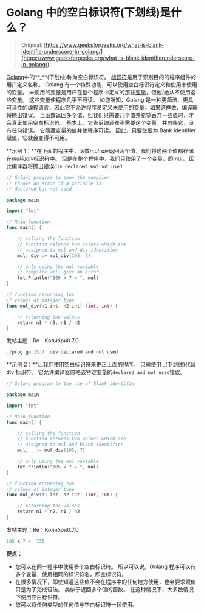 # Golang 中的空白标识符(下划线)是什么？

> Original: [https://www.geeksforgeeks.org/what-is-blank-identifierunderscore-in-golang/](https://www.geeksforgeeks.org/what-is-blank-identifierunderscore-in-golang/)

[Golang](https://www.geeksforgeeks.org/go-programming-language-introduction/)中的**_**(下划线)称为空白标识符。 [标识符](https://www.geeksforgeeks.org/identifiers-in-go-language/)是用于识别目的的程序组件的用户定义名称。 Golang 有一个特殊功能，可以使用空白标识符定义和使用未使用的变量。 未使用的变量是用户在整个程序中定义的那些[变量](https://www.geeksforgeeks.org/go-variables/)，但他/她从不使用这些变量。 这些变量使程序几乎不可读。 如您所知，Golang 是一种更简洁、更具可读性的编程语言，因此它不允许程序员定义未使用的变量。如果这样做，编译器将抛出错误。
当函数返回多个值，但我们只需要几个值并希望丢弃一些值时，才会真正使用空白标识符。 基本上，它告诉编译器不需要这个变量，并忽略它，没有任何错误。 它隐藏变量的值并使程序可读。 因此，只要您要为 Bank Identifier 赋值，它就会变得不可用。

**示例 1：**在下面的程序中，函数*mul_div*返回两个值，我们将这两个值都存储在*mul*和*div*标识符中。 但是在整个程序中，我们只使用了一个变量，即*mul*。 因此编译器将抛出错误`div declared and not used`

```go
// Golang program to show the compiler
// throws an error if a variable is
// declared but not used

package main

import "fmt"

// Main function
func main() {

    // calling the function
    // function returns two values which are
    // assigned to mul and div identifier
    mul, div := mul_div(105, 7)

    // only using the mul variable
    // compiler will give an error
    fmt.Println("105 x 7 = ", mul)
}

// function returning two 
// values of integer type
func mul_div(n1 int, n2 int) (int, int) {

    // returning the values
    return n1 * n2, n1 / n2
}
```

发帖主题：Re：Колибри0.7.0

```go
./prog.go:15:7: div declared and not used

```

**示例 2：**让我们使用空白标识符来更正上面的程序。 只需使用 _(下划线)代替 div 标识符。 它允许编译器忽略该特定变量的`declared and not used`错误。

```go
// Golang program to the use of Blank identifier

package main

import "fmt"

// Main function
func main() {

    // calling the function
    // function returns two values which are
    // assigned to mul and blank identifier
    mul, _ := mul_div(105, 7)

    // only using the mul variable
    fmt.Println("105 x 7 = ", mul)
}

// function returning two 
// values of integer type
func mul_div(n1 int, n2 int) (int, int) {

    // returning the values
    return n1 * n2, n1 / n2
}
```

发帖主题：Re：Колибри0.7.0

```go
105 x 7 =  735

```

**要点：**

*   您可以在同一程序中使用多个空白标识符。 所以可以说，Golang 程序可以有多个变量，使用相同的标识符名，即空标识符。
*   在很多情况下，即使知道这些值不会在程序中的任何地方使用，也会要求赋值只是为了完成语法。 类似于返回多个值的函数。 在这种情况下，大多数情况下使用空白标识符。
*   您可以将任何类型的任何值与空白标识符一起使用。